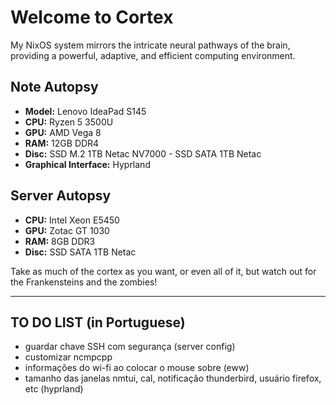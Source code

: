 # Welcome to Cortex

My NixOS system mirrors the intricate neural pathways of the brain, providing a powerful, adaptive, and efficient computing environment.

## Note Autopsy

- **Model:** Lenovo IdeaPad S145
- **CPU:** Ryzen 5 3500U
- **GPU:** AMD Vega 8
- **RAM:** 12GB DDR4
- **Disc:** SSD M.2 1TB Netac NV7000 - SSD SATA 1TB Netac
- **Graphical Interface:** Hyprland

## Server Autopsy

- **CPU:** Intel Xeon E5450
- **GPU:** Zotac GT 1030
- **RAM:** 8GB DDR3
- **Disc:** SSD SATA 1TB Netac

Take as much of the cortex as you want, or even all of it, but watch out for the Frankensteins and the zombies!

---

## TO DO LIST (in Portuguese)

- guardar chave SSH com segurança (server config)
- customizar ncmpcpp
- informações do wi-fi ao colocar o mouse sobre (eww)
- tamanho das janelas nmtui, cal, notificação thunderbird, usuário firefox, etc (hyprland)
